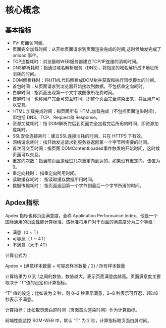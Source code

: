 # 核心概念

## 基本指标

-  PV: 页面访问量。
-  页面完全加载时间：从开始页面请求到页面渲染完成的时间,这时候触发完成了onload 事件。
- TCP连接耗时：浏览器和WEB服务器建立TCP/IP连接的消耗时间。
-  DNS解析耗时：指通过域名解析服务（DNS），将指定的域名解析成IP地址所消耗的时间。
- DOM解析耗时：将HTML代码解析成DOM树并获取和执行同步脚本的时间。
- 首包时间：从页面请求到浏览器开始接收到数据，不包括重定向耗时。
- 白屏时间：指页面出现第一个文字或图像所花费时间。
- 首屏时间：也称用户完全可交互时间，即整个页面完全渲染出来，并且用户可以交互。
- HTML 加载完成时间：指页面所有 HTML加载完成（不包括页面渲染时间），即包括 DNS、TCP、Request和 Response。
- 资源加载耗时：指 DOM解析完后到页面完全加载完后所用的时间，即资源加载耗时。
- SSL安全连接耗时：建立SSL连接消耗的时间，只在 HTTPS 下有效。
- 网络请求耗时：指开始发送请求到服务器返回第一个字节所需要的时间。
- 首次可交互时间：指页面 DOMContentLoaded事件触发的开始时间，这时候页面可以交互。
- 重定向次数：指当前页面是经过几次重定向到达的，如果没有重定向，该值为0。
- 重定向耗时： 指重定向所用时间。
- 读取缓存耗时： 指读取缓存数据所用时间。
- 数据传输耗时： 指页面返回第一个字节到最后一个字节所用的时间。

## Apdex指标

Apdex 指标也称页面满意度，全称 Application Performance Index，他是一个国际通用的页面性能计算标准，该标准将用户对于页面的满意度分为三个等级：

- 满意（0 ~ T） 
- 可容忍（T ~ 4T）
- 不满意（大于 4T）

计算公式为：

Apdex = (满意样本数量 + 可容忍样本数量 / 2) / 所有样本数量

计算结果为 0 到 1之间的数值，数值越大，表示页面满意度越高。页面满意度主要取决于 “T”值的设定和计算指标。

“T” 值的设定：比如设为 2 秒，则 0~2 秒表示满意，2~8 秒表示可容忍，超过8 秒表示不满意。

计算指标：比如取页面白屏时间（页面首次渲染时间）作为计算指标。

前端性能监控 SGM-WEB 中，默认 “T” 为 2 秒，计算指标取页面白屏时间。